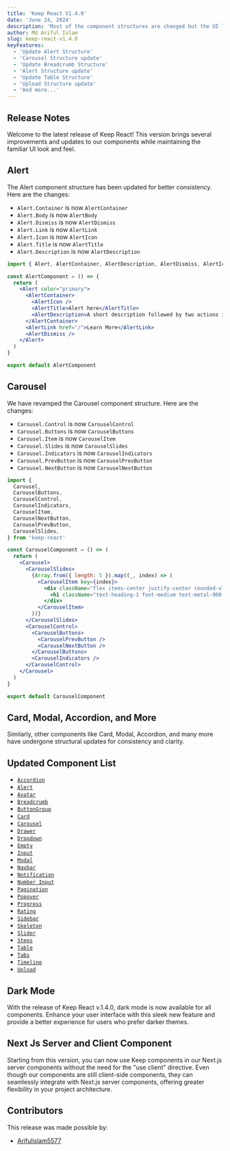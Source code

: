 ```yaml
---
title: 'Keep React V1.4.0'
date: 'June 24, 2024'
description: 'Most of the component structures are changed but the UI looks the same as before. In v1.3.0, we used components with a (.) syntax, but now we can use components with detailed JSX tags like `AlertContainer`.'
author: Md Ariful Islam
slug: keep-react-v1.4.0
keyFeatures:
  - 'Update Alert Structure'
  - 'Carousel Structure update'
  - 'Update Breadcrumb Structure'
  - 'Alert Structure update'
  - 'Update Table Structure'
  - 'Upload Structure update'
  - 'And more...'
---
```


## Release Notes

Welcome to the latest release of Keep React! This version brings several improvements and updates to our components while maintaining the familiar UI look and feel.

## Alert

The Alert component structure has been updated for better consistency. Here are the changes:

- `Alert.Container` is now `AlertContainer`
- `Alert.Body` is now `AlertBody`
- `Alert.Dismiss` is now `AlertDismiss`
- `Alert.Link` is now `AlertLink`
- `Alert.Icon` is now `AlertIcon`
- `Alert.Title` is now `AlertTitle`
- `Alert.Description` is now `AlertDescription`

```jsx
import { Alert, AlertContainer, AlertDescription, AlertDismiss, AlertIcon, AlertLink, AlertTitle } from 'keep-react'

const AlertComponent = () => {
  return (
    <Alert color="primary">
      <AlertContainer>
        <AlertIcon />
        <AlertTitle>Alert here</AlertTitle>
        <AlertDescription>A short description followed by two actions items.</AlertDescription>
      </AlertContainer>
      <AlertLink href="/">Learn More</AlertLink>
      <AlertDismiss />
    </Alert>
  )
}

export default AlertComponent
```

## Carousel

We have revamped the Carousel component structure. Here are the changes:

- `Carousel.Control` is now `CarouselControl`
- `Carousel.Buttons` is now `CarouselButtons`
- `Carousel.Item` is now `CarouselItem`
- `Carousel.Slides` is now `CarouselSlides`
- `Carousel.Indicators` is now `CarouselIndicators`
- `Carousel.PrevButton` is now `CarouselPrevButton`
- `Carousel.NextButton` is now `CarouselNextButton`

```jsx
import {
  Carousel,
  CarouselButtons,
  CarouselControl,
  CarouselIndicators,
  CarouselItem,
  CarouselNextButton,
  CarouselPrevButton,
  CarouselSlides,
} from 'keep-react'

const CarouselComponent = () => (
  return (
    <Carousel>
      <CarouselSlides>
        {Array.from({ length: 5 }).map((_, index) => (
          <CarouselItem key={index}>
            <div className="flex items-center justify-center rounded-xl border border-metal-100 bg-primary-25 p-20 dark:border-metal-900 dark:bg-metal-900">
              <h1 className="text-heading-1 font-medium text-metal-900 dark:text-white">{index + 1}</h1>
            </div>
          </CarouselItem>
        ))}
      </CarouselSlides>
      <CarouselControl>
        <CarouselButtons>
          <CarouselPrevButton />
          <CarouselNextButton />
        </CarouselButtons>
        <CarouselIndicators />
      </CarouselControl>
    </Carousel>
  )
}

export default CarouselComponent
```

## Card, Modal, Accordion, and More

Similarly, other components like Card, Modal, Accordion, and many more have undergone structural updates for consistency and clarity.

## Updated Component List

- [`Accordion`](/docs/components/accordion)
- [`Alert`](/docs/components/alert)
- [`Avatar`](/docs/components/avatar)
- [`Breadcrumb`](/docs/components/breadcrumb)
- [`ButtonGroup`](/docs/components/buttonGroup)
- [`Card`](/docs/components/card)
- [`Carousel`](/docs/components/carousel)
- [`Drawer`](/docs/components/drawer)
- [`Dropdown`](/docs/components/dropdown)
- [`Empty`](/docs/components/empty)
- [`Input`](/docs/components/input)
- [`Modal`](/docs/components/modal)
- [`Navbar`](/docs/components/navbar)
- [`Notification`](/docs/components/notification)
- [`Number Input`](/docs/components/numberInput)
- [`Pagination`](/docs/components/pagination)
- [`Popover`](/docs/components/popover)
- [`Progress`](/docs/components/progress)
- [`Rating`](/docs/components/rating)
- [`Sidebar`](/docs/components/sidebar)
- [`Skeleton`](/docs/components/skeleton)
- [`Slider`](/docs/components/slider)
- [`Steps`](/docs/components/steps)
- [`Table`](/docs/components/table)
- [`Tabs`](/docs/components/tabs)
- [`Timeline`](/docs/components/timeline)
- [`Upload`](/docs/components/upload)

## Dark Mode

With the release of Keep React v.1.4.0, dark mode is now available for all components. Enhance your user interface with this sleek new feature and provide a better experience for users who prefer darker themes.

## Next Js Server and Client Component

Starting from this version, you can now use Keep components in our Next.js server components without the need for the "use client" directive. Even though our components are still client-side components, they can seamlessly integrate with Next.js server components, offering greater flexibility in your project architecture.

## Contributors

This release was made possible by:

- [Arifulislam5577](https://github.com/Arifulislam5577)
